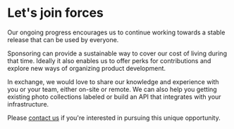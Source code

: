 # Let's join forces

Our ongoing progress encourages us to continue working towards a stable release that can be used by everyone.

Sponsoring can provide a sustainable way to cover our cost of living during that time. Ideally it also enables us to offer perks for contributions and explore
new ways of organizing product development.

In exchange, we would love to share our knowledge and experience with you or your team, either on-site or remote. We can also
help you getting existing photo collections labeled or build an API that integrates with your infrastructure.

Please [contact us](mailto:hello@photoprism.org) if you're interested in pursuing this unique opportunity.